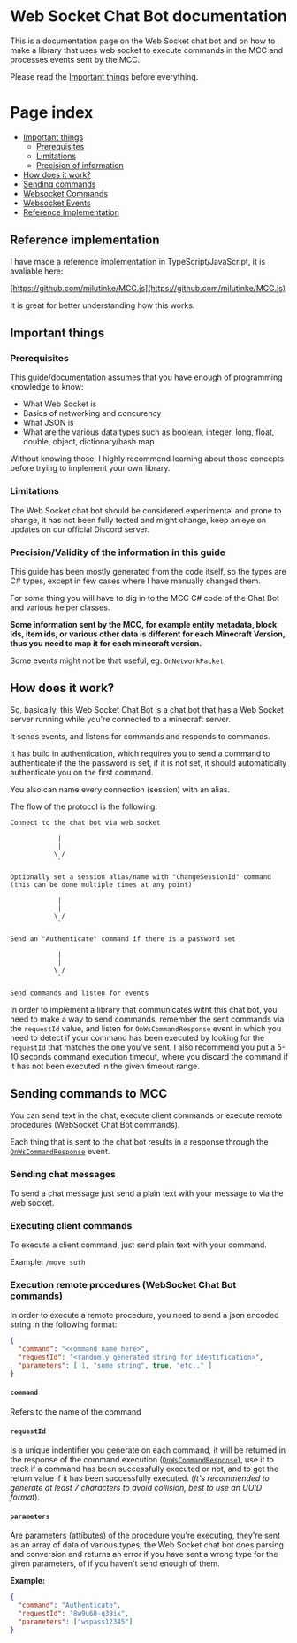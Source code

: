 # Web Socket Chat Bot documentation

This is a documentation page on the Web Socket chat bot and on how to make a library that uses web socket to execute commands in the MCC and processes events sent by the MCC.

Please read the [Important things](#important-things) before everything.

# Page index

- [Important things](#important-things)
  - [Prerequisites](#prerequisites)
  - [Limitations](#limitations)
  - [Precision of information](#precisionvalidity-of-the-information-in-this-guide)
- [How does it work?](#how-does-it-work)
- [Sending commands](#sending-commands-to-mcc)
- [Websocket Commands](Commands.md)
- [Websocket Events](Events.md)
- [Reference Implementation](#reference-implementation)

## Reference implementation

I have made a reference implementation in TypeScript/JavaScript, it is avaliable here: 

[https://github.com/milutinke/MCC.js](https://github.com/milutinke/MCC.js)

It is great for better understanding how this works.

## Important things

### Prerequisites 

This guide/documentation assumes that you have enough of programming knowledge to know:

  - What Web Socket is
  - Basics of networking and concurency
  - What JSON is
  - What are the various data types such as boolean, integer, long, float, double, object, dictionary/hash map

Without knowing those, I highly recommend learning about those concepts before trying to implement your own library.

### Limitations

The Web Socket chat bot should be considered experimental and prone to change, it has not been fully tested and might change, keep an eye on updates on our official Discord server.

### Precision/Validity of the information in this guide

This guide has been mostly generated from the code itself, so the types are C# types, except in few cases where I have manually changed them. 

For some thing you will have to dig in to the MCC C# code of the Chat Bot and various helper classes.

**Some information sent by the MCC, for example entity metadata, block ids, item ids, or various other data is different for each Minecraft Version, thus you need to map it for each minecraft version.**

Some events might not be that useful, eg. `OnNetworkPacket`

## How does it work?

So, basically, this Web Socket Chat Bot is a chat bot that has a Web Socket server running while you're connected to a minecraft server.

It sends events, and listens for commands and responds to commands.

It has build in authentication, which requires you to send a command to authenticate if the the password is set, if it is not set, it should automatically authenticate you on the first command.

You also can name every connection (session) with an alias.

The flow of the protocol is the following:

```
Connect to the chat bot via web socket

            |
            |
           \ /
            `

Optionally set a session alias/name with "ChangeSessionId" command 
(this can be done multiple times at any point)

            |
            |
           \ /
            `

Send an "Authenticate" command if there is a password set 

            |
            |
           \ /
            `

Send commands and listen for events
```

In order to implement a library that communicates witht this chat bot, you need to make a way to send commands, remember the sent commands via the `requestId` value, and listen for `OnWsCommandResponse` event in which you need to detect if your command has been executed by looking for the `requestId` that matches the one you've sent. I also recommend you put a 5-10 seconds command execution timeout, where you discard the command if it has not been executed in the given timeout range.

## Sending commands to MCC

You can send text in the chat, execute client commands or execute remote procedures (WebSocket Chat Bot commands).

Each thing that is sent to the chat bot results in a response through the [`OnWsCommandResponse`](#onwscommandresponse) event.

### Sending chat messages

To send a chat message just send a plain text with your message to via the web socket.

### Executing client commands

To execute a client command, just send plain text with your command.

Example: `/move suth`

### Execution remote procedures (WebSocket Chat Bot commands)

In order to execute a remote procedure, you need to send a json encoded string in the following format:

```json
{
  "command": "<command name here>",
  "requestId": "<randomly generated string for identification>",
  "parameters": [ 1, "some string", true, "etc.." ]
}
```

#### `command` 

  Refers to the name of the command

#### `requestId`

  Is a unique indentifier you generate on each command, it will be returned in the response of the command execution ([`OnWsCommandResponse`](#onwscommandresponse)), use it to track if a command has been successfully executed or not, and to get the return value if it has been successfully executed. (*It's recommended to generate at least 7 characters to avoid collision, best to use an UUID format*).

#### `parameters`
  
  Are parameters (attibutes) of the procedure you're executing, they're sent as an array of data of various types, the Web Socket chat bot does parsing and conversion and returns an error if you have sent a wrong type for the given parameters, of if you haven't send enough of them.

  **Example:**

  ```json
  {
    "command": "Authenticate",
    "requestId": "8w9u60-q39ik",
    "parameters": ["wspass12345"]
  }
  ```